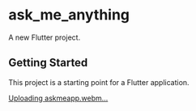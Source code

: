 # ask_me_anything

A new Flutter project.

## Getting Started

This project is a starting point for a Flutter application.




[Uploading askmeapp.webm…]()
